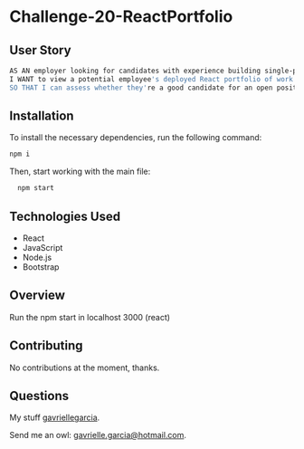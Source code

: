 # Challenge-20-ReactPortfolio

## User Story
 ```bash
AS AN employer looking for candidates with experience building single-page applications
I WANT to view a potential employee's deployed React portfolio of work samples
SO THAT I can assess whether they're a good candidate for an open position
```

## Installation
  To install the necessary dependencies, run the following command:
  
```bash
npm i
```

Then, start working with the main file:

```bash
  npm start
```

## Technologies Used
- React
- JavaScript
- Node.js
- Bootstrap
 

 ## Overview 
 Run the npm start in localhost 3000 (react)


 
## Contributing 
No contributions at the moment, thanks.
 
 
## Questions
  My stuff [gavriellegarcia](https://github.com/gavriellegarcia).

  Send me an owl: gavrielle.garcia@hotmail.com.  